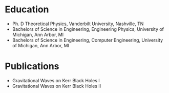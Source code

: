 # Education
- Ph. D Theoretical Physics, Vanderbilt University, Nashville, TN 
- Bachelors of Science in Engineering, Engineering Physics, University of Michigan, Ann Arbor, MI
- Bachelors of Science in Engineering, Computer Engineering, University of Michigan, Ann Arbor, MI

# Publications
- Gravitational Waves on Kerr Black Holes I
- Gravitational Waves on Kerr Black Holes II

